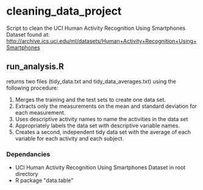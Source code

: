 cleaning_data_project
=====================

Script to clean the UCI Human Activity Recognition Using Smartphones Dataset found at:
http://archive.ics.uci.edu/ml/datasets/Human+Activity+Recognition+Using+Smartphones


## run_analysis.R 
returns two files (tidy_data.txt and tidy_data_averages.txt) using the following procedure:

1. Merges the training and the test sets to create one data set.
2. Extracts only the measurements on the mean and standard deviation for each measurement. 
3. Uses descriptive activity names to name the activities in the data set
4. Appropriately labels the data set with descriptive variable names. 
5. Creates a second, independent tidy data set with the average of each variable for each activity and each subject.

### Dependancies
* UCI Human Activity Recognition Using Smartphones Dataset in root directory
* R package "data.table"
